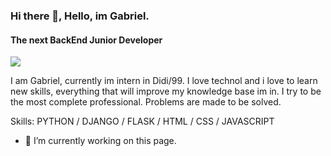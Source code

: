 ### Hi there 👋, Hello, im Gabriel.
#### The next BackEnd Junior Developer

<img src="https://media.licdn.com/dms/image/C4D03AQHkBuZJDt-BNw/profile-displayphoto-shrink_200_200/0/1642607338907?e=1691625600&v=beta&t=9ICpT6Bgj0HRR-oesfn1tQAU8JbYVwKMNOoIylbIcv8" style="img{border-radius: 50px}"/>

I am Gabriel, currently im intern in Didi/99. I love technol and i love to learn new skills, everything that will improve my knowledge base im in.  I try to be the most complete professional. Problems are made to be solved.

Skills: PYTHON / DJANGO / FLASK / HTML / CSS / JAVASCRIPT

- 🔭 I’m currently working on this page. 





